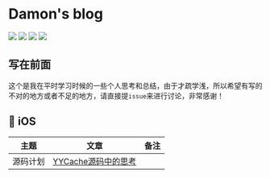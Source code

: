 # Damon's blog
![](https://img.shields.io/badge/language-Objective--C-brightgreen.svg) ![](https://img.shields.io/badge/language-python-brightgreen.svg) ![](https://img.shields.io/badge/language-Javascript-brightgreen.svg) ![](https://img.shields.io/badge/language-shell-brightgreen.svg)

## 写在前面

这个是我在平时学习时候的一些个人思考和总结，由于才疏学浅，所以希望有写的不对的地方或者不足的地方，请直接提`issue`来进行讨论，非常感谢！

##  iOS


| 主题 | 文章 | 备注 |
| :-: | :-: | :-: |
| 源码计划 | [YYCache源码中的思考](https://github.com/damon8to24/blog/blob/master/articles/YYCache%E6%BA%90%E7%A0%81%E4%B8%AD%E7%9A%84%E6%80%9D%E8%80%83.md) |  |




